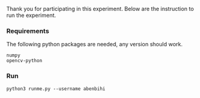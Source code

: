 Thank you for participating in this experiment. Below are the instruction to
run the experiment.


### Requirements

The following python packages are needed, any version should work.

```
numpy
opencv-python
```

### Run

```
python3 runme.py --username abenbihi
```
